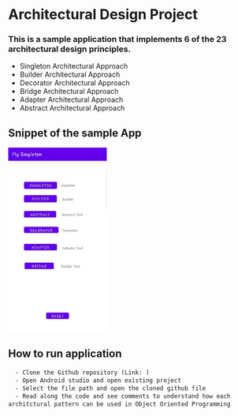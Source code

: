 # Architectural Design Project
### This is a sample application that implements 6 of the 23 architectural design principles.
   - Singleton Architectural Approach
   - Builder Architectural Approach
   - Decorator Architectural Approach
   - Bridge Architectural Approach
   - Adapter Architectural Approach
   - Abstract Architectural Approach
   
## Snippet of the sample App
<img src = https://github.com/Nlege001/_kotlin/blob/master/mySingleton.jpg width = 200>

## How to run application
      - Clone the Github repository (Link: )
      - Open Android studio and open existing project
      - Select the file path and open the cloned github file
      - Read along the code and see comments to understand how each architctural pattern can be used in Object Oriented Programming

